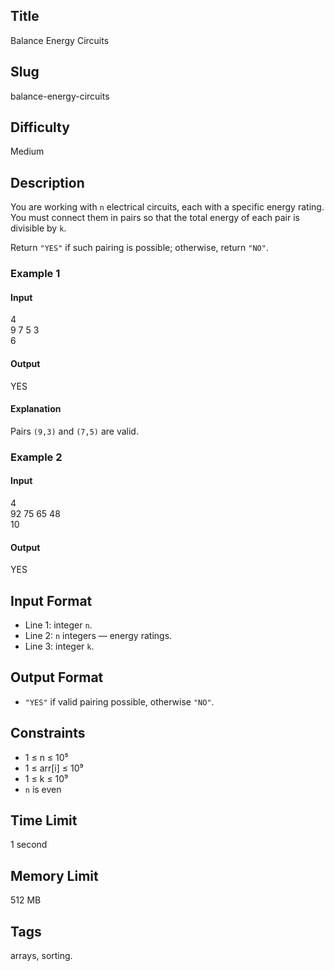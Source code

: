 ## Title

Balance Energy Circuits

## Slug

balance-energy-circuits

## Difficulty

Medium

## Description

You are working with `n` electrical circuits, each with a specific energy rating.  
You must connect them in pairs so that the total energy of each pair is divisible by `k`.

Return `"YES"` if such pairing is possible; otherwise, return `"NO"`.

### Example 1

#### Input
4  
9 7 5 3  
6

#### Output
YES

#### Explanation
Pairs `(9,3)` and `(7,5)` are valid.

### Example 2

#### Input
4  
92 75 65 48  
10

#### Output
YES

## Input Format

- Line 1: integer `n`.  
- Line 2: `n` integers — energy ratings.  
- Line 3: integer `k`.

## Output Format

- `"YES"` if valid pairing possible, otherwise `"NO"`.

## Constraints

- 1 ≤ n ≤ 10⁵  
- 1 ≤ arr[i] ≤ 10⁹  
- 1 ≤ k ≤ 10⁹  
- `n` is even  

## Time Limit

1 second  

## Memory Limit

512 MB  

## Tags

arrays, sorting.
